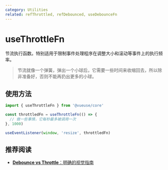 ```yaml
---
category: Utilities
related: refThrottled, refDebounced, useDebounceFn
---
```


# useThrottleFn

节流执行函数。特别适用于限制事件处理程序在调整大小和滚动等事件上的执行频率。

> 节流就像一个弹簧，弹出一个小球后，它需要一些时间来收缩回去，所以除非准备好，否则不能再扔出更多的小球。

## 使用方法

```ts
import { useThrottleFn } from '@vueuse/core'

const throttledFn = useThrottleFn(() => {
  // 做一些事情，它每秒最多被调用一次
}, 1000)

useEventListener(window, 'resize', throttledFn)
```

## 推荐阅读

- [**Debounce vs Throttle**：明确的视觉指南](https://kettanaito.com/blog/debounce-vs-throttle)
